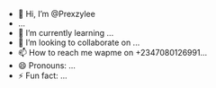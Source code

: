 - 👋 Hi, I’m @Prexzylee
-  ...
- 🌱 I’m currently learning ...
- 💞️ I’m looking to collaborate on ...
- 📫 How to reach me wapme on +2347080126991...
- 😄 Pronouns: ...
- ⚡ Fun fact: ...

<!---
Prexzylee/Prexzylee is a ✨ special ✨ repository because its `README.md` (this file) appears on your GitHub profile.
You can click the Preview link to take a look at your changes.
--->
